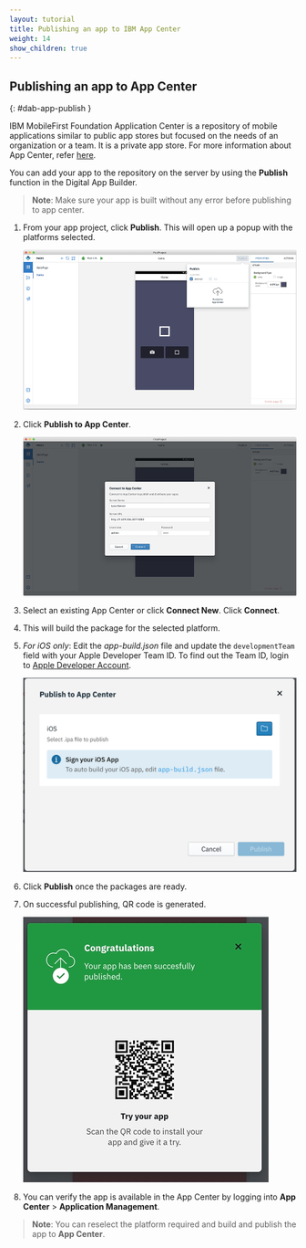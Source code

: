 ```yaml
---
layout: tutorial
title: Publishing an app to IBM App Center
weight: 14
show_children: true
---
```

<!-- NLS_CHARSET=UTF-8 -->

## Publishing an app to App Center
{: #dab-app-publish }

IBM MobileFirst Foundation Application Center is a repository of mobile applications similar to public app stores but focused on the needs of an organization or a team. It is a private app store. For more information about App Center, refer [here](http://mobilefirstplatform.ibmcloud.com/tutorials/en/foundation/8.0/appcenter/app-center-tutorial/).

You can add your app to the repository on the server by using the **Publish** function in the Digital App Builder.

>**Note**: Make sure your app is built without any error before publishing to app center.

1. From your app project, click **Publish**. This will open up a popup with the platforms selected.

    ![Publish](dab-publish.png)

2. Click **Publish to App Center**.

    ![Publish to App Center](dab-publish-app-center.png)

3. Select an existing App Center or click **Connect New**. Click **Connect**.
4. This will build the package for the selected platform.
5. *For iOS only*: Edit the *app-build.json* file and update the `developmentTeam` field with your Apple Developer Team ID. To find out the Team ID, login to [Apple Developer Account](https://developer.apple.com/account/#/membership). 

    ![Publish iOS](dab-publish-ios.png)

6. Click **Publish** once the packages are ready.
7. On successful publishing, QR code is generated.

    ![Publish to App Center QR code](dab-publish-code-scan.png)

8. You can verify the app is available in the App Center by logging into **App Center** > **Application Management**.

>**Note**: You can reselect the platform required and build and publish the app to **App Center**.


